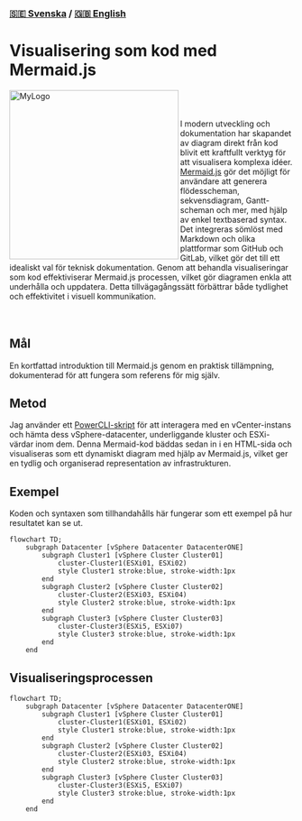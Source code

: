 ### [🇸🇪 Svenska](README_se.md) / [🇬🇧 English](README.md)
# Visualisering som kod med Mermaid.js
<img width="300" alt="MyLogo" src="https://mermaid.js.org/mermaid-logo.svg" align=left><br> 
<br> <br> 
I modern utveckling och dokumentation har skapandet av diagram direkt från kod blivit ett kraftfullt verktyg för att visualisera komplexa idéer. 
[Mermaid.js](https://mermaid.js.org/) gör det möjligt för användare att generera flödesscheman, sekvensdiagram, Gantt-scheman och mer, med hjälp av enkel textbaserad syntax. 
Det integreras sömlöst med Markdown och olika plattformar som GitHub och GitLab, vilket gör det till ett idealiskt val för teknisk dokumentation. 
Genom att behandla visualiseringar som kod effektiviserar Mermaid.js processen, vilket gör diagramen enkla att underhålla och uppdatera. Detta tillvägagångssätt förbättrar både tydlighet och effektivitet i visuell kommunikation. 
<br> <br> <br>

## Mål
En kortfattad introduktion till Mermaid.js genom en praktisk tillämpning, dokumenterad för att fungera som referens för mig själv.

## Metod
Jag använder ett [PowerCLI-skript](powershell/Visualize-vSphere.ps1) för att interagera med en vCenter-instans och hämta dess vSphere-datacenter, underliggande kluster och ESXi-värdar inom dem.
Denna Mermaid-kod bäddas sedan in i en HTML-sida och visualiseras som ett dynamiskt diagram med hjälp av Mermaid.js, vilket ger en tydlig och organiserad representation av infrastrukturen.

## Exempel
Koden och syntaxen som tillhandahålls här fungerar som ett exempel på hur resultatet kan se ut.
```
flowchart TD;
    subgraph Datacenter [vSphere Datacenter DatacenterONE]
        subgraph Cluster1 [vSphere Cluster Cluster01]
            cluster-Cluster1(ESXi01, ESXi02)
            style Cluster1 stroke:blue, stroke-width:1px
        end
        subgraph Cluster2 [vSphere Cluster Cluster02]
            cluster-Cluster2(ESXi03, ESXi04)
            style Cluster2 stroke:blue, stroke-width:1px
        end
        subgraph Cluster3 [vSphere Cluster Cluster03]
            cluster-Cluster3(ESXi5, ESXi07)
            style Cluster3 stroke:blue, stroke-width:1px
        end
    end
```

## Visualiseringsprocessen
```mermaid
flowchart TD;
    subgraph Datacenter [vSphere Datacenter DatacenterONE]
        subgraph Cluster1 [vSphere Cluster Cluster01]
            cluster-Cluster1(ESXi01, ESXi02)
            style Cluster1 stroke:blue, stroke-width:1px
        end
        subgraph Cluster2 [vSphere Cluster Cluster02]
            cluster-Cluster2(ESXi03, ESXi04)
            style Cluster2 stroke:blue, stroke-width:1px
        end
        subgraph Cluster3 [vSphere Cluster Cluster03]
            cluster-Cluster3(ESXi5, ESXi07)
            style Cluster3 stroke:blue, stroke-width:1px
        end
    end
```


